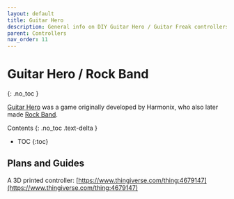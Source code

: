 ```yaml
---
layout: default
title: Guitar Hero
description: General info on DIY Guitar Hero / Guitar Freak controllers.
parent: Controllers
nav_order: 11
---
```


# Guitar Hero / Rock Band
{: .no_toc }

[Guitar Hero](https://en.wikipedia.org/wiki/Guitar_Hero) was a game originally developed by Harmonix, who also later made [Rock Band](https://en.wikipedia.org/wiki/Rock_Band).

Contents
{: .no_toc .text-delta }

- TOC
{:toc}

## Plans and Guides

A 3D printed controller: [https://www.thingiverse.com/thing:4679147](https://www.thingiverse.com/thing:4679147)